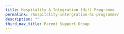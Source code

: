 ```yaml
---
title: Hospitality & Integration (Hi!) Programme
permalink: /hospitality-intergration-hi-programme/
description: ""
third_nav_title: Parent Support Group
---
```

